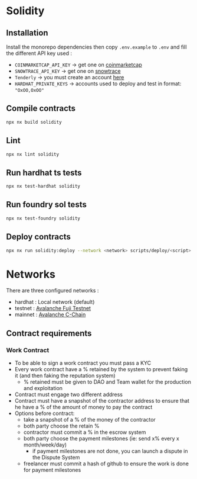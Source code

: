 # Solidity

## Installation

Install the monorepo dependencies then copy `.env.example` to `.env` and fill the different API key used :

- `COINMARKETCAP_API_KEY` -> get one on [coinmarketcap](https://coinmarketcap.com/api/)
- `SNOWTRACE_API_KEY` -> get one on [snowtrace](https://snowtrace.io/)
- `Tenderly` -> you must create an account [here](https://tenderly.co/)
- `HARDHAT_PRIVATE_KEYS` -> accounts used to deploy and test in format: `"OxOO,OxOO"`

## Compile contracts
```sh
npx nx build solidity
```

## Lint
```sh
npx nx lint solidity
```

## Run hardhat ts tests
```sh
npx nx test-hardhat solidity
```

## Run foundry sol tests
```sh
npx nx test-foundry solidity
```

## Deploy contracts
```sh
npx nx run solidity:deploy --network <network> scripts/deploy/<script>.ts
```

# Networks
There are three configured networks :

- hardhat : Local network (default)
- testnet : [Avalanche Fuji Testnet](https://chainlist.org/chain/43113)
- mainnet : [Avalanche C-Chain](https://chainlist.org/chain/43114)

## Contract requirements

### Work Contract

- To be able to sign a work contract you must pass a KYC
- Every work contract have a % retained by the system to prevent faking it (and then faking the reputation system)
  - % retained must be given to DAO and Team wallet for the production and exploitation
- Contract must engage two different address
- Contract must have a snapshot of the contractor address to ensure that he have a % of the amount of money to pay the contract
- Options before contract:
  - take a snapshot of a % of the money of the contractor
  - both party choose the retain %
  - contractor must commit a % in the escrow system
  - both party choose the payment milestones (ie: send x% every x month/week/day)
    - if payment milestones are not done, you can launch a dispute in the Dispute System
  - freelancer must commit a hash of github to ensure the work is done for payment milestones
